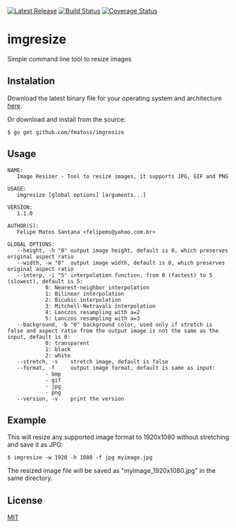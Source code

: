 [![Latest Release](https://img.shields.io/github/release/fmatoss/imgresize.svg?maxAge=2592000)](https://github.com/fmatoss/imgresize/releases/latest)
[![Build Status](https://travis-ci.org/fmatoss/imgresize.svg?branch=master)](https://travis-ci.org/fmatoss/imgresize)
[![Coverage Status](https://coveralls.io/repos/github/fmatoss/imgresize/badge.svg?branch=master)](https://coveralls.io/github/fmatoss/imgresize?branch=master)

# imgresize
Simple command line tool to resize images

## Instalation
Download the latest binary file for your operating system and architecture [here](https://github.com/fmatoss/imgresize/releases/latest).

Or download and install from the source:
```
$ go get github.com/fmatoss/imgresize
```

## Usage
```
NAME:
   Image Resizer - Tool to resize images, it supports JPG, GIF and PNG

USAGE:
   imgresize [global options] [arguments...]
   
VERSION:
   1.1.0
   
AUTHOR(S):
   Felipe Matos Santana <felipems@yahoo.com.br> 
   
GLOBAL OPTIONS:
   --height, -h "0"	output image height, default is 0, which preserves original aspect ratio
   --width, -w "0"	output image width, default is 0, which preserves original aspect ratio
   --interp, -i "5"	interpolation function, from 0 (fastest) to 5 (slowest), default is 5:
			0: Nearest-neighbor interpolation
			1: Bilinear interpolation
			2: Bicubic interpolation
			3: Mitchell-Netravali interpolation
			4: Lanczos resampling with a=2
			5: Lanczos resampling with a=3
   --background, -b "0"	background color, used only if stretch is false and aspect ratio from the output image is not the same as the input, default is 0:
			0: transparent
			1: black
			2: white
   --stretch, -s	stretch image, default is false
   --format, -f 	output image format, default is same as input:
			- bmp
			- gif
			- jpg
			- png
   --version, -v	print the version

```

## Example
This will resize any supported image format to 1920x1080 without stretching and save it as JPG:
```
$ imgresize -w 1920 -h 1080 -f jpg myimage.jpg
```
The resized image file will be saved as "myimage_1920x1080.jpg" in the same directory.

## License
[MIT](LICENSE)
